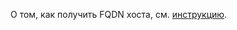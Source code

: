 О том, как получить FQDN хоста, см. [инструкцию](../../../managed-postgresql/operations/connect.md#fqdn).
